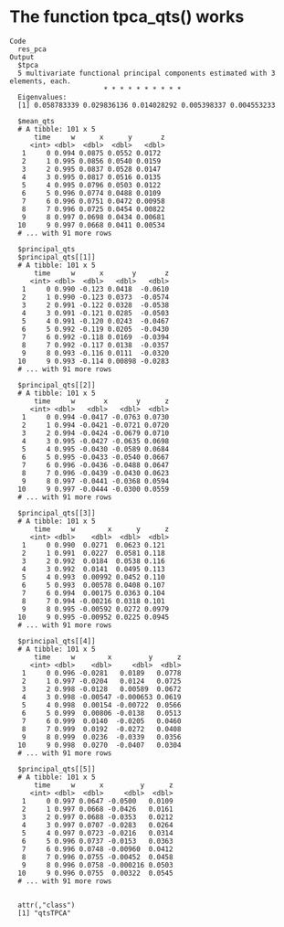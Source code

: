 # The function tpca_qts() works

    Code
      res_pca
    Output
      $tpca
      5 multivariate functional principal components estimated with 3 elements, each.
                           * * * * * * * * * *                     
      Eigenvalues:
      [1] 0.058783339 0.029836136 0.014028292 0.005398337 0.004553233
      
      $mean_qts
      # A tibble: 101 x 5
          time     w      x      y       z
         <int> <dbl>  <dbl>  <dbl>   <dbl>
       1     0 0.994 0.0875 0.0552 0.0172 
       2     1 0.995 0.0856 0.0540 0.0159 
       3     2 0.995 0.0837 0.0528 0.0147 
       4     3 0.995 0.0817 0.0516 0.0135 
       5     4 0.995 0.0796 0.0503 0.0122 
       6     5 0.996 0.0774 0.0488 0.0109 
       7     6 0.996 0.0751 0.0472 0.00958
       8     7 0.996 0.0725 0.0454 0.00822
       9     8 0.997 0.0698 0.0434 0.00681
      10     9 0.997 0.0668 0.0411 0.00534
      # ... with 91 more rows
      
      $principal_qts
      $principal_qts[[1]]
      # A tibble: 101 x 5
          time     w      x       y       z
         <int> <dbl>  <dbl>   <dbl>   <dbl>
       1     0 0.990 -0.123 0.0418  -0.0610
       2     1 0.990 -0.123 0.0373  -0.0574
       3     2 0.991 -0.122 0.0328  -0.0538
       4     3 0.991 -0.121 0.0285  -0.0503
       5     4 0.991 -0.120 0.0243  -0.0467
       6     5 0.992 -0.119 0.0205  -0.0430
       7     6 0.992 -0.118 0.0169  -0.0394
       8     7 0.992 -0.117 0.0138  -0.0357
       9     8 0.993 -0.116 0.0111  -0.0320
      10     9 0.993 -0.114 0.00898 -0.0283
      # ... with 91 more rows
      
      $principal_qts[[2]]
      # A tibble: 101 x 5
          time     w       x       y      z
         <int> <dbl>   <dbl>   <dbl>  <dbl>
       1     0 0.994 -0.0417 -0.0763 0.0730
       2     1 0.994 -0.0421 -0.0721 0.0720
       3     2 0.994 -0.0424 -0.0679 0.0710
       4     3 0.995 -0.0427 -0.0635 0.0698
       5     4 0.995 -0.0430 -0.0589 0.0684
       6     5 0.995 -0.0433 -0.0540 0.0667
       7     6 0.996 -0.0436 -0.0488 0.0647
       8     7 0.996 -0.0439 -0.0430 0.0623
       9     8 0.997 -0.0441 -0.0368 0.0594
      10     9 0.997 -0.0444 -0.0300 0.0559
      # ... with 91 more rows
      
      $principal_qts[[3]]
      # A tibble: 101 x 5
          time     w        x      y      z
         <int> <dbl>    <dbl>  <dbl>  <dbl>
       1     0 0.990  0.0271  0.0623 0.121 
       2     1 0.991  0.0227  0.0581 0.118 
       3     2 0.992  0.0184  0.0538 0.116 
       4     3 0.992  0.0141  0.0495 0.113 
       5     4 0.993  0.00992 0.0452 0.110 
       6     5 0.993  0.00578 0.0408 0.107 
       7     6 0.994  0.00175 0.0363 0.104 
       8     7 0.994 -0.00216 0.0318 0.101 
       9     8 0.995 -0.00592 0.0272 0.0979
      10     9 0.995 -0.00952 0.0225 0.0945
      # ... with 91 more rows
      
      $principal_qts[[4]]
      # A tibble: 101 x 5
          time     w        x         y      z
         <int> <dbl>    <dbl>     <dbl>  <dbl>
       1     0 0.996 -0.0281   0.0189   0.0778
       2     1 0.997 -0.0204   0.0124   0.0725
       3     2 0.998 -0.0128   0.00589  0.0672
       4     3 0.998 -0.00547 -0.000653 0.0619
       5     4 0.998  0.00154 -0.00722  0.0566
       6     5 0.999  0.00806 -0.0138   0.0513
       7     6 0.999  0.0140  -0.0205   0.0460
       8     7 0.999  0.0192  -0.0272   0.0408
       9     8 0.999  0.0236  -0.0339   0.0356
      10     9 0.998  0.0270  -0.0407   0.0304
      # ... with 91 more rows
      
      $principal_qts[[5]]
      # A tibble: 101 x 5
          time     w      x         y      z
         <int> <dbl>  <dbl>     <dbl>  <dbl>
       1     0 0.997 0.0647 -0.0500   0.0109
       2     1 0.997 0.0668 -0.0426   0.0161
       3     2 0.997 0.0688 -0.0353   0.0212
       4     3 0.997 0.0707 -0.0283   0.0264
       5     4 0.997 0.0723 -0.0216   0.0314
       6     5 0.996 0.0737 -0.0153   0.0363
       7     6 0.996 0.0748 -0.00960  0.0412
       8     7 0.996 0.0755 -0.00452  0.0458
       9     8 0.996 0.0758 -0.000216 0.0503
      10     9 0.996 0.0755  0.00322  0.0545
      # ... with 91 more rows
      
      
      attr(,"class")
      [1] "qtsTPCA"

